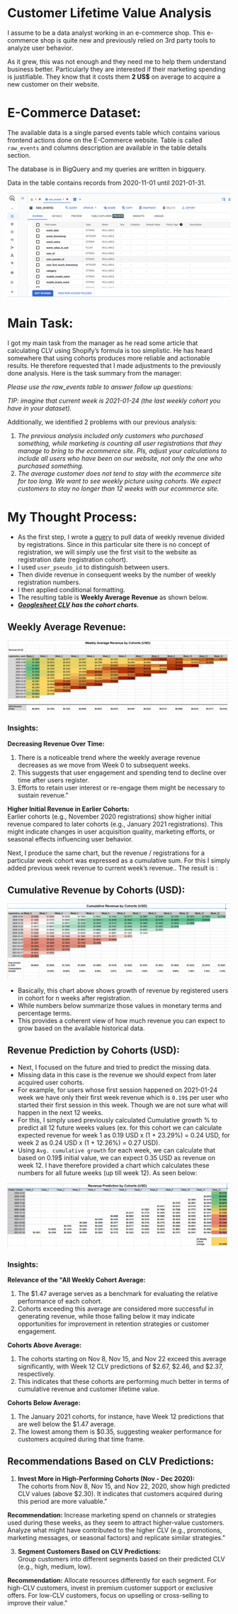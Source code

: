 # Customer Lifetime Value Analysis

I assume to be a data analyst working in an e-commerce shop. This e-commerce shop is quite new and previously relied on 3rd party tools to analyze user behavior. 

As it grew, this was not enough and they need me to help them understand business better. Particularly they are interested if their marketing spending is justifiable. They know that it costs them **2 US$** on average to acquire a new customer on their website.

# E-Commerce Dataset:
The available data is a single parsed events table which contains various frontend actions done on the E-Commerce website. Table is called `raw_events` and columns description are available in the table details section. 

The database is in BigQuery and my queries are written in bigquery.

Data in the table contains records from 2020-11-01 until 2021-01-31.

![](clv.PNG)

# Main Task:
I got my main task from the manager as he read some article that calculating CLV using Shopify’s formula is too simplistic. He has heard somewhere that using cohorts produces more reliable and actionable results. He therefore requested that I made adjustments to the previously done analysis.
Here is the task summary from the manager:

_Please use the raw_events table to answer follow up questions:_

_TIP: imagine that current week is 2021-01-24 (the last weekly cohort you have in your dataset)._

Additionally, we identified 2 problems with our previous analysis:

1. _The previous analysis included only customers who purchased something, while marketing is counting all user registrations that they manage to bring to the ecommerce site. Pls, adjust your calculations to include all users who have been on our website, not only the one who purchased something._
2. _The average customer does not tend to stay with the ecommerce site for too long. We want to see weekly picture using cohorts. We expect customers to stay no longer than 12 weeks with our ecommerce site._

# My Thought Process:
* As the first step, I wrote a [query](ClvQueries.sql) to pull data of weekly revenue divided by registrations. Since in this particular site there is no concept of registration, we will simply use the first visit to the website as registration date (registration cohort).
* I used `user_pseudo_id` to distinguish between users.
* Then divide revenue in consequent weeks by the number of weekly registration numbers.
* I then applied conditional formatting.
* The resulting table is **Weekly Average Revenue** as shown below.
* **_[Googlesheet CLV](https://docs.google.com/spreadsheets/d/1gJ4HS8z3sdNAtHL8-GleoRmNuKeb0-zl3OiOAmKf3Cs/edit?gid=502478635#gid=502478635) has the cohort charts._**


## Weekly Average Revenue:
![](avg_rev.PNG)

### Insights:									
**Decreasing Revenue Over Time:**						
1. There is a noticeable trend where the weekly average revenue decreases as we move from Week 0 to subsequent weeks. 
2. This suggests that user engagement and spending tend to decline over time after users register. 
3. Efforts to retain user interest or re-engage them might be necessary to sustain revenue."									
									
**Higher Initial Revenue in Earlier Cohorts:**									
Earlier cohorts (e.g., November 2020 registrations) show higher initial revenue compared to later cohorts (e.g., January 2021 registrations). 
This might indicate changes in user acquisition quality, marketing efforts, or seasonal effects influencing user behavior.						

Next, I produce the same chart, but the revenue / registrations for a particular week cohort was expressed as a cumulative sum. For this I simply added previous week revenue to current week’s revenue..
The result is :

## Cumulative Revenue by Cohorts (USD):
![](cum_rev.PNG)

* Basically, this chart above shows growth of revenue by registered users in cohort for n weeks after registration. 
* While numbers below summarize those values in monetary terms and percentage terms. 
* This provides a coherent view of how much revenue you can expect to grow based on the available  historical data.

## Revenue Prediction by Cohorts (USD):
- Next, I focused on the future and tried to predict the missing data. 
- Missing data in this case is the revenue we should expect from later acquired user cohorts. 
- For example, for users whose first session happened on 2021-01-24 week we have only their first week revenue which is `0.19$` per user who started their first session in this week. Though we are not sure what will happen in the next 12 weeks.
- For this, I simply used previously calculated Cumulative growth % to predict all 12 future weeks values (ex. for this cohort we can calculate expected revenue for week 1 as 0.19 USD x (1 + 23.29%) = 0.24 USD, for week 2 as 0.24 USD x (1 + 12.26%) = 0.27 USD). 
- Using `Avg. cumulative growth` for each week, we can calculate that based on 0.19$ initial value, we can expect 0.35 USD as revenue on week 12. I have therefore provided a chart which calculates these numbers for all future weeks (up till week 12). As seen below:

![](rev_pred.PNG)

### Insights:																								
**Relevance of the "All Weekly Cohort Average:**															
1. The $1.47 average serves as a benchmark for evaluating the relative performance of each cohort. 
2. Cohorts exceeding this average are considered more successful in generating revenue, while those falling below it may indicate opportunities for improvement in retention strategies or customer engagement.						
															
**Cohorts Above Average:**															
1. The cohorts starting on Nov 8, Nov 15, and Nov 22 exceed this average significantly, with Week 12 CLV predictions of $2.67, $2.46, and $2.37, respectively. 
2. This indicates that these cohorts are performing much better in terms of cumulative revenue and customer lifetime value.												
															
**Cohorts Below Average:**														
1. The January 2021 cohorts, for instance, have Week 12 predictions that are well below the $1.47 average. 
2. The lowest among them is $0.35, suggesting weaker performance for customers acquired during that time frame.


## Recommendations Based on CLV Predictions:											
											
1. **Invest More in High-Performing Cohorts (Nov - Dec 2020):**											
  The cohorts from Nov 8, Nov 15, and Nov 22, 2020, show high predicted CLV values (above $2.30). 
  It indicates that customers acquired during this period are more valuable."
									
**Recommendation:** Increase marketing spend on channels or strategies used during these weeks, as they seem to attract higher-value customers. 
                     Analyze what might have contributed to the higher CLV (e.g., promotions, marketing messages, or seasonal factors) and replicate similar strategies."											
											
3. **Segment Customers Based on CLV Predictions:**																					
  Group customers into different segments based on their predicted CLV (e.g., high, medium, low).
											
  **Recommendation:** Allocate resources differently for each segment. 
                      For high-CLV customers, invest in premium customer support or exclusive offers. 
                      For low-CLV customers, focus on upselling or cross-selling to improve their value."											
											
											
									

